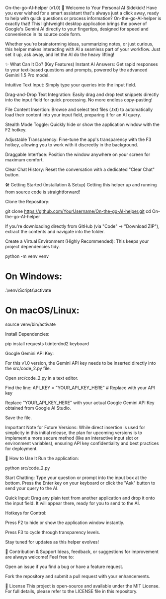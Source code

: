 On-the-go-AI-helper (v1.0)
🚀 Welcome to Your Personal AI Sidekick!
Have you ever wished for a smart assistant that's always just a click away, ready to help with quick questions or process information? On-the-go-AI-helper is exactly that! This lightweight desktop application brings the power of Google's Gemini AI directly to your fingertips, designed for speed and convenience in its source code form.

Whether you're brainstorming ideas, summarizing notes, or just curious, this helper makes interacting with AI a seamless part of your workflow. Just set it up, ask away, and let the AI do the heavy lifting!

✨ What Can It Do? (Key Features)
Instant AI Answers: Get rapid responses to your text-based questions and prompts, powered by the advanced Gemini 1.5 Pro model.

Intuitive Text Input: Simply type your queries into the input field.

Drag-and-Drop Text Integration: Easily drag and drop text snippets directly into the input field for quick processing. No more endless copy-pasting!

File Content Insertion: Browse and select text files (.txt) to automatically load their content into your input field, preparing it for an AI query.

Stealth Mode Toggle: Quickly hide or show the application window with the F2 hotkey.

Adjustable Transparency: Fine-tune the app's transparency with the F3 hotkey, allowing you to work with it discreetly in the background.

Draggable Interface: Position the window anywhere on your screen for maximum comfort.

Clear Chat History: Reset the conversation with a dedicated "Clear Chat" button.

🛠️ Getting Started (Installation & Setup)
Getting this helper up and running from source code is straightforward!

Clone the Repository:

git clone https://github.com/YourUsername/On-the-go-AI-helper.git
cd On-the-go-AI-helper

If you're downloading directly from GitHub (via "Code" -> "Download ZIP"), extract the contents and navigate into the folder.

Create a Virtual Environment (Highly Recommended):
This keeps your project dependencies tidy.

python -m venv venv
# On Windows:
.\venv\Scripts\activate
# On macOS/Linux:
source venv/bin/activate

Install Dependencies:

pip install requests tkinterdnd2 keyboard

Google Gemini API Key:

For this v1.0 version, the Gemini API key needs to be inserted directly into the src/code_2.py file.

Open src/code_2.py in a text editor.

Find the line: API_KEY = "YOUR_API_KEY_HERE" # Replace with your API key

Replace "YOUR_API_KEY_HERE" with your actual Google Gemini API Key obtained from Google AI Studio.

Save the file.

Important Note for Future Versions: While direct insertion is used for simplicity in this initial release, the plan for upcoming versions is to implement a more secure method (like an interactive input slot or environment variables), ensuring API key confidentiality and best practices for deployment.

🚀 How to Use It
Run the application:

python src/code_2.py

Start Chatting: Type your question or prompt into the input box at the bottom. Press the Enter key on your keyboard or click the "Ask" button to send your query to the AI.

Quick Input: Drag any plain text from another application and drop it onto the input field. It will appear there, ready for you to send to the AI.

Hotkeys for Control:

Press F2 to hide or show the application window instantly.

Press F3 to cycle through transparency levels.

Stay tuned for updates as this helper evolves!

🤝 Contribution & Support
Ideas, feedback, or suggestions for improvement are always welcome! Feel free to:

Open an issue if you find a bug or have a feature request.

Fork the repository and submit a pull request with your enhancements.

📄 License
This project is open-source and available under the MIT License. For full details, please refer to the LICENSE file in this repository.
